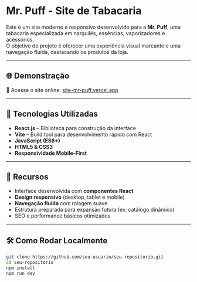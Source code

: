 #  Mr. Puff - Site de Tabacaria

Este é um site moderno e responsivo desenvolvido para a **Mr. Puff**, uma tabacaria especializada em narguilés, essências, vaporizadores e acessórios.  
O objetivo do projeto é oferecer uma experiência visual marcante e uma navegação fluida, destacando os produtos da loja.

---

## 🌐 Demonstração

🔗 Acesse o site online: [site-mr-puff.vercel.app](https://site-mr-puff-kbdbyb0vm-marceloaugustorms-projects.vercel.app/)

---

## 🧪 Tecnologias Utilizadas

- **React.js** – Biblioteca para construção da interface
- **Vite** – Build tool para desenvolvimento rápido com React
- **JavaScript (ES6+)**
- **HTML5 & CSS3**
- **Responsividade Mobile-First**

---

## 📱 Recursos

- Interface desenvolvida com **componentes React**
- **Design responsivo** (desktop, tablet e mobile)
- **Navegação fluida** com rolagem suave
- Estrutura preparada para expansão futura (ex: catálogo dinâmico)
- SEO e performance básicos otimizados

---

## 🛠️ Como Rodar Localmente

```bash
git clone https://github.com/seu-usuario/seu-repositorio.git
cd seu-repositorio
npm install
npm run dev
